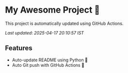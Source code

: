 # My Awesome Project 🚀

This project is automatically updated using GitHub Actions.

_Last updated: 2025-04-17 20:10:57 IST_

## Features
- Auto-update README using Python 🐍
- Auto Git push with GitHub Actions 🤖
